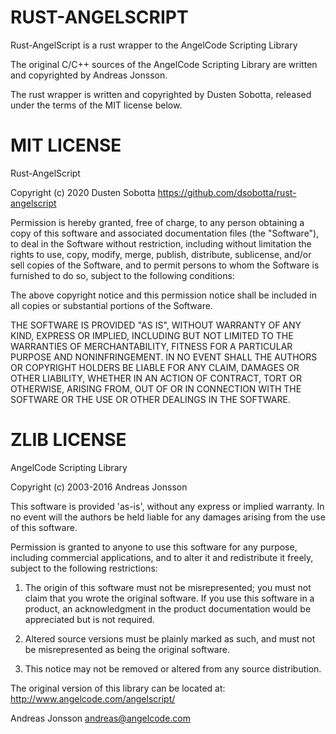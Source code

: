 # RUST-ANGELSCRIPT

Rust-AngelScript is a rust wrapper to the AngelCode Scripting Library

The original C/C++ sources of the AngelCode Scripting Library are
written and copyrighted by Andreas Jonsson.

The rust wrapper is written and copyrighted by Dusten Sobotta, released
under the terms of the MIT license below.



# MIT LICENSE

Rust-AngelScript

Copyright (c) 2020 Dusten Sobotta
https://github.com/dsobotta/rust-angelscript

Permission is hereby granted, free of charge, to any person obtaining a copy
of this software and associated documentation files (the "Software"), to deal
in the Software without restriction, including without limitation the rights
to use, copy, modify, merge, publish, distribute, sublicense, and/or sell
copies of the Software, and to permit persons to whom the Software is
furnished to do so, subject to the following conditions:

The above copyright notice and this permission notice shall be included in all
copies or substantial portions of the Software.

THE SOFTWARE IS PROVIDED "AS IS", WITHOUT WARRANTY OF ANY KIND, EXPRESS OR
IMPLIED, INCLUDING BUT NOT LIMITED TO THE WARRANTIES OF MERCHANTABILITY,
FITNESS FOR A PARTICULAR PURPOSE AND NONINFRINGEMENT. IN NO EVENT SHALL THE
AUTHORS OR COPYRIGHT HOLDERS BE LIABLE FOR ANY CLAIM, DAMAGES OR OTHER
LIABILITY, WHETHER IN AN ACTION OF CONTRACT, TORT OR OTHERWISE, ARISING FROM,
OUT OF OR IN CONNECTION WITH THE SOFTWARE OR THE USE OR OTHER DEALINGS IN THE
SOFTWARE.



# ZLIB LICENSE

AngelCode Scripting Library

Copyright (c) 2003-2016 Andreas Jonsson

This software is provided 'as-is', without any express or implied
warranty. In no event will the authors be held liable for any
damages arising from the use of this software.

Permission is granted to anyone to use this software for any
purpose, including commercial applications, and to alter it and
redistribute it freely, subject to the following restrictions:

1. The origin of this software must not be misrepresented; you
   must not claim that you wrote the original software. If you use
   this software in a product, an acknowledgment in the product
   documentation would be appreciated but is not required.

2. Altered source versions must be plainly marked as such, and
   must not be misrepresented as being the original software.

3. This notice may not be removed or altered from any source
   distribution.

The original version of this library can be located at:
http://www.angelcode.com/angelscript/

Andreas Jonsson
andreas@angelcode.com
